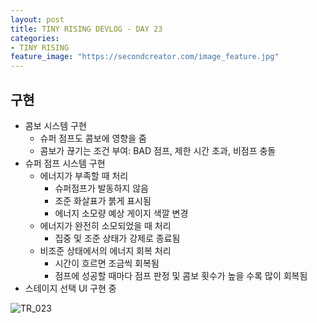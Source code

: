 ```yaml
---
layout: post
title: TINY RISING DEVLOG - DAY 23
categories:
- TINY RISING
feature_image: "https://secondcreator.com/image_feature.jpg"
---
```


## 구현
- 콤보 시스템 구현
  - 슈퍼 점프도 콤보에 영향을 줌
  - 콤보가 끊기는 조건 부여: BAD 점프, 제한 시간 초과, 비점프 충돌
- 슈퍼 점프 시스템 구현
  - 에너지가 부족할 때 처리
    - 슈퍼점프가 발동하지 않음
    - 조준 화살표가 붉게 표시됨
    - 에너지 소모량 예상 게이지 색깔 변경
  - 에너지가 완전히 소모되었을 때 처리
    - 집중 및 조준 상태가 강제로 종료됨
  - 비조준 상태에서의 에너지 회복 처리
    - 시간이 흐르면 조금씩 회복됨
    - 점프에 성공할 때마다 점프 판정 및 콤보 횟수가 높을 수록 많이 회복됨
- 스테이지 선택 UI 구현 중

![TR_023](https://secondcreator.com/blog/imgs/TR_023.png)

